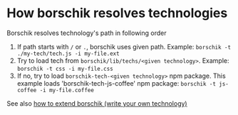 # How borschik resolves technologies

Borschik resolves technology's path in following order

1. If path starts with `/` or `.`, borschik uses given path. Example: `borschik -t ./my-tech/tech.js -i my-file.ext`
2. Try to load tech from `borschik/lib/techs/<given technology>`. Example: `borschik -t css -i my-file.css`
3. If no, try to load `borschik-tech-<given technology>` npm package. This example loads 'borschik-tech-js-coffee' npm package: `borschik -t js-coffee -i my-file.coffee`

See also [how to extend borschik (write your own technology)](../how-to-write-tech/how-to-write-tech.en.md)
